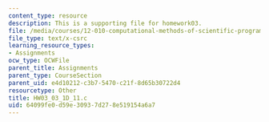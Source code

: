 ```yaml
---
content_type: resource
description: This is a supporting file for homework03.
file: /media/courses/12-010-computational-methods-of-scientific-programming-fall-2011/64099fe0d59e30937d278e519154a6a7_HW03_03_1D_11.c
file_type: text/x-csrc
learning_resource_types:
- Assignments
ocw_type: OCWFile
parent_title: Assignments
parent_type: CourseSection
parent_uid: e4d10212-c3b7-5470-c21f-8d65b30722d4
resourcetype: Other
title: HW03_03_1D_11.c
uid: 64099fe0-d59e-3093-7d27-8e519154a6a7
---
```

